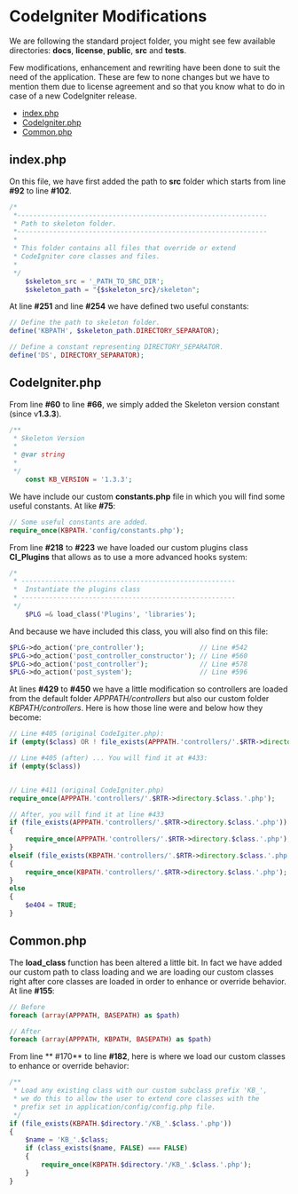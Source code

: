 # CodeIgniter Modifications

We are following the standard project folder, you might see few available directories: **docs**, **license**, **public**, **src** and **tests**.

Few modifications, enhancement and rewriting have been done to suit the need of the application. These are few to none changes but we have to mention them due to license agreement and so that you know what to do in case of a new CodeIgniter release.

* [index.php](#indexphp)
* [CodeIgniter.php](#codeigniterphp)
* [Common.php](#commonphp)

## index.php

On this file, we have first added the path to **src** folder which starts from line **#92** to line **#102**.
```php
/*
 *---------------------------------------------------------------
 * Path to skeleton folder.
 *---------------------------------------------------------------
 *
 * This folder contains all files that override or extend
 * CodeIgniter core classes and files.
 *
 */
	$skeleton_src = '_PATH_TO_SRC_DIR';
	$skeleton_path = "{$skeleton_src}/skeleton";
```
At line **#251** and line **#254** we have defined two useful constants:
```php
// Define the path to skeleton folder.
define('KBPATH', $skeleton_path.DIRECTORY_SEPARATOR);

// Define a constant representing DIRECTORY_SEPARATOR.
define('DS', DIRECTORY_SEPARATOR);
```

## CodeIgniter.php

From line **#60** to line **#66**, we simply added the Skeleton version constant (since v**1.3.3**).

```php
/**
 * Skeleton Version
 *
 * @var	string
 *
 */
	const KB_VERSION = '1.3.3';
```

We have include our custom **constants.php** file in which you will find some useful constants. At like **#75**:

```php
// Some useful constants are added.
require_once(KBPATH.'config/constants.php');
```

From line **#218** to **#223** we have loaded our custom plugins class **CI_Plugins** that allows as to use a more advanced hooks system:

```php
/*
 * ------------------------------------------------------
 *  Instantiate the plugins class
 * ------------------------------------------------------
 */
	$PLG =& load_class('Plugins', 'libraries');
```

And because we have included this class, you will also find on this file:

```php
$PLG->do_action('pre_controller');				// Line #542
$PLG->do_action('post_controller_constructor');	// Line #560
$PLG->do_action('post_controller');				// Line #578
$PLG->do_action('post_system');					// Line #596
```

At lines **#429** to **#450** we have a little modification so controllers are loaded from the default folder *APPPATH/controllers* but also our custom folder *KBPATH/controllers*. Here is how those line were and below how they become:

```php
// Line #405 (original CodeIgiter.php):
if (empty($class) OR ! file_exists(APPPATH.'controllers/'.$RTR->directory.$class.'.php'))

// Line #405 (after) ... You will find it at #433:
if (empty($class))


// Line #411 (original CodeIgniter.php)
require_once(APPPATH.'controllers/'.$RTR->directory.$class.'.php');

// After, you will find it at line #433
if (file_exists(APPPATH.'controllers/'.$RTR->directory.$class.'.php'))
{
	require_once(APPPATH.'controllers/'.$RTR->directory.$class.'.php');
}
elseif (file_exists(KBPATH.'controllers/'.$RTR->directory.$class.'.php'))
{
	require_once(KBPATH.'controllers/'.$RTR->directory.$class.'.php');
}
else
{
	$e404 = TRUE;
}
```

## Common.php

The **load_class** function has been altered a little bit. In fact we have added our custom path to class loading and we are loading our custom classes right after core classes are loaded in order to enhance or override behavior.
At line **#155**:

```php
// Before
foreach (array(APPPATH, BASEPATH) as $path)

// After
foreach (array(APPPATH, KBPATH, BASEPATH) as $path)
```

From line ** #170** to line **#182**, here is where we load our custom classes to enhance or override behavior:

```php
/**
 * Load any existing class with our custom subclass prefix 'KB_',
 * we do this to allow the user to extend core classes with the
 * prefix set in application/config/config.php file.
 */
if (file_exists(KBPATH.$directory.'/KB_'.$class.'.php'))
{
	$name = 'KB_'.$class;
	if (class_exists($name, FALSE) === FALSE)
	{
		require_once(KBPATH.$directory.'/KB_'.$class.'.php');
	}
}
```
